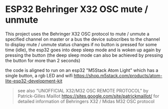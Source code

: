 # ESP32 Behringer X32 OSC mute / unmute

This project uses the Behringer X32 OSC protocol to mute / unmute a specified channel on master or a bus
the device subscribes to the channel to display mute / unmute status changes
if no button is pressed for some time (idle), the esp32 goes into deep sleep mode and is woken up again by pressing the button
(the deep sleep mode can also be achieved by pressing the button for more than 2 seconds)

the code is aligned to run on an esp32 "M5Stack Atom Light" which has a single button, a rgb LED and wifi https://shop.m5stack.com/products/atom-lite-esp32-development-kit

> see also "UNOFFICIAL X32/M32 OSC REMOTE PROTOCOL" by Patrick-Gilles Maillot https://sites.google.com/site/patrickmaillot/ for detailed information of Behringers X32 / Midas M32 OSC protocol
